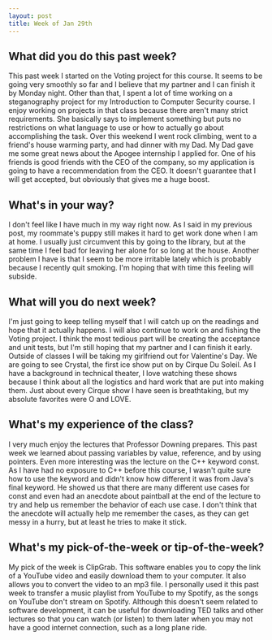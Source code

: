 ```yaml
---
layout: post
title: Week of Jan 29th
---
```


## What did you do this past week?
This past week I started on the Voting project for this course. It seems to be going very smoothly so far and I believe that my partner and I can finish it by Monday night. Other than that, I spent a lot of time working on a steganography project for my Introduction to Computer Security course. I enjoy working on projects in that class because there aren't many strict requirements. She basically says to implement something but puts no restrictions on what language to use or how to actually go about accomplishing the task. Over this weekend I went rock climbing, went to a friend's house warming party, and had dinner with my Dad. My Dad gave me some great news about the Apogee internship I applied for. One of his friends is good friends with the CEO of the company, so my application is going to have a recommendation from the CEO. It doesn't guarantee that I will get accepted, but obviously that gives me a huge boost.

## What's in your way?

I don't feel like I have much in my way right now. As I said in my previous post, my roommate's puppy still makes it hard to get work done when I am at home. I usually just circumvent this by going to the library, but at the same time I feel bad for leaving her alone for so long at the house. Another problem I have is that I seem to be more irritable lately which is probably because I recently quit smoking. I'm hoping that with time this feeling will subside.

## What will you do next week?

I'm just going to keep telling myself that I will catch up on the readings and hope that it actually happens. I will also continue to work on and fishing the Voting project. I think the most tedious part will be creating the acceptance and unit tests, but I'm still hoping that my partner and I can finish it early. Outside of classes I will be taking my girlfriend out for Valentine's Day. We are going to see Crystal, the first ice show put on by Cirque Du Soleil. As I have a background in technical theater, I love watching these shows because I think about all the logistics and hard work that are put into making them. Just about every Cirque show I have seen is breathtaking, but my absolute favorites were O and LOVE.  

## What's my experience of the class?

I very much enjoy the lectures that Professor Downing prepares. This past week we learned about passing variables by value, reference, and by using pointers. Even more interesting was the lecture on the C++ keyword const. As I have had no exposure to C++ before this course, I wasn't quite sure how to use the keyword and didn't know how different it was from Java's final keyword. He showed us that there are many different use cases for const and even had an anecdote about paintball at the end of the lecture to try and help us remember the behavior of each use case. I don't think that the anecdote will actually help me remember the cases, as they can get messy in a hurry, but at least he tries to make it stick.


## What's my pick-of-the-week or tip-of-the-week?

My pick of the week is ClipGrab. This software enables you to copy the link of a YouTube video and easily download them to your computer. It also allows you to convert the video to an mp3 file. I personally used it this past week to transfer a music playlist from YouTube to my Spotify, as the songs on YouTube don't stream on Spotify. Although this doesn't seem related to software development, it can be useful for downloading TED talks and other lectures so that you can watch (or listen) to them later when you may not have a good internet connection, such as a long plane ride.
